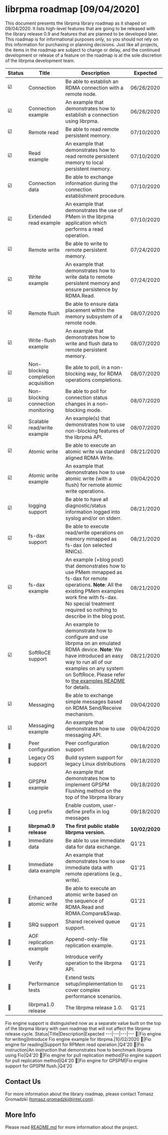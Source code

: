 # **librpma roadmap [09/04/2020]**

This document presents the librpma library roadmap as it shaped on 09/04/2020. It lists high-level features that are going to be released with the library release 0.9 and features that are planned to be developed later.
This roadmap is for informational purposes only, so you should not rely on this information for purchasing or planning decisions. Just like all projects, the items in the roadmap are subject to change or delay, and the continued development or release of a feature on the roadmap is at the sole discretion of the librpma development team.

Status|Title|Description|Expected
---|---|---|---
:ballot_box_with_check:|Connection|Be able to establish an RDMA connection with a remote node.|06/26/2020
:ballot_box_with_check:|Connection example|An example that demonstrates how to establish a connection using librpma.|06/26/2020
:ballot_box_with_check:|Remote read|Be able to read remote persistent memory.|07/10/2020
:ballot_box_with_check:|Read example|An example that demonstrates how to read remote persistent memory to local persistent memory.|07/10/2020
:ballot_box_with_check:|Connection data|Be able to exchange information during the connection establishment procedure.|07/10/2020
:ballot_box_with_check:|Extended read example|An example that demonstrates the use of PMem in the librpma application which performs a read operation.|07/10/2020
:ballot_box_with_check:|Remote write|Be able to write to remote persistent memory.|07/24/2020
:ballot_box_with_check:|Write example|An example that demonstrates how to write data to remote persistent memory and ensure persistence by RDMA.Read.|07/24/2020
:ballot_box_with_check:|Remote flush|Be able to ensure data placement within the memory subsystem of a remote node.|08/07/2020
:ballot_box_with_check:|Write-flush example|An example that demonstrates how to write and flush data to remote persistent memory.|08/07/2020
:ballot_box_with_check:|Non-blocking completion acquisition|Be able to poll, in a non-blocking way, for RDMA operations completions.|08/07/2020
:ballot_box_with_check:|Non-blocking connection monitoring|Be able to poll for connection status changes in a non-blocking mode.|08/07/2020
:ballot_box_with_check:|Scalable read/write example|An example(s) that demonstrates how to use non-blocking features of the librpma API.|08/07/2020
:ballot_box_with_check:|Atomic write|Be able to execute an atomic write via standard aligned RDMA Write.|08/21/2020
:ballot_box_with_check:|Atomic write example|An example that demonstrates how to use atomic write (with a flush) for remote atomic write operations.|09/04/2020
:ballot_box_with_check:|logging support|Be able to have all diagnostic/status information logged into syslog and/or on stderr.|08/21/2020
:ballot_box_with_check:|fs-dax support|Be able to execute read/write operations on memory mmapped as fs-dax (on selected RNICs).|08/21/2020
:ballot_box_with_check:|fs-dax example|An example (+blog post) that demonstrates how to use PMem mmapped as fs-dax for remote operations. **Note**: All the existing PMem examples work fine with fs-dax. No special treatment required so nothing to describe in the blog post.|08/21/2020
:ballot_box_with_check:|SoftRoCE support|An example to demonstrate how to configure and use librpma on an emulated RDMA device. **Note**: We have introduced an easy way to run all of our examples on any system on SoftRoce. Please refer to [the examples README](examples/README) for details.|08/21/2020
:ballot_box_with_check:|Messaging|Be able to exchange simple messages based on RDMA Send/Receive mechanism.|09/04/2020
:ballot_box_with_check:|Messaging example|An example that demonstrates how to use messaging API.|09/04/2020
:black_square_button:|Peer configuration|Peer configuration support|09/18/2020
:black_square_button:|Legacy OS support|Build system support for legacy Linux distributions|09/18/2020
:black_square_button:|GPSPM example|An example that demonstrates how to implement GPSPM Flushing method on the top of the librpma library|09/18/2020
:black_square_button:|Log prefix|Enable custom, user-define prefix in log messages|09/18/2020
:black_square_button:|**librpma0.9 release**|**The first public stable librpma version.**|**10/02/2020**
:black_square_button:|Immediate data|Be able to use immediate data for data exchange.|Q1'21
:black_square_button:|Immediate data example| An example that demonstrates how to use immediate data with remote operations (e.g., write).|Q1'21
:black_square_button:|Enhanced atomic write|Be able to execute an atomic write based on the sequence of RDMA.Read and RDMA.Compare&Swap.|Q1'21
:black_square_button:|SRQ support|Shared received queue support.|Q1'21
:black_square_button:|AOF replication example|Append-only-file replication example.|Q1'21
:black_square_button:|Verify|Introduce verify operation to the librpma API.|Q1'21
:black_square_button:|Performance tests|Extend tests setup/implementation to cover complex performance scenarios.|Q1'21
:black_square_button:|librpma1.0 release|The librpma release 1.0.|Q1'21

Fio engine support is distinguished now as a separate value built on the top of the librpma library with own roadmap that will not affect the librpma release cycle.
Status|Title|Description|Expected
---|---|---|---
:black_square_button:|Fio engine for writing|Introduce Fio engine example for librpma.|10/02/2020
:black_square_button:|Fio engine for reading|Support for RPMem read operation.|Q4'20
:black_square_button:|Fio instruction|An instruction that demonstrates how to benchmark librpma using Fio|Q4'20
:black_square_button:|Fio engine for pull replication method|Fio engine support for pull replication method|Q4'20
:black_square_button:|Fio engine for GPSPM|Fio engine support for GPSPM flush.|Q4'20

## Contact Us

For more information about the library roadmap, please contact
Tomasz Gromadzki (tomasz.gromadzki@intel.com).

## More Info

Please read [README.md](README.md) for more information about the project.
